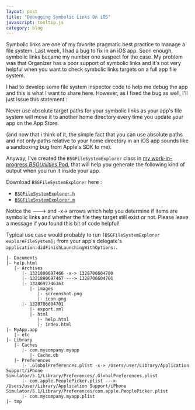 ```yaml
---
layout: post
title: "Debugging Symbolic Links On iOS"
javascript: tooltip.js
category: blog
---
```


Symbolic links are one of my favorite pragmatic best practice to manage a file
system. Last week, I had a bug to fix in an iOS app. Soon enough, symbolic links
became my number one suspect for the case. My problem was that Organizer has a
poor support of symbolic links and it's not very helpful when you want to check
symbolic links targets on a full app file system.

I had to develop some file system inspector code to help me debug the app and
this is what I want to share here. However, as I fixed the bug as well, I'll
just issue this statement :

<div class="alert alert-warning">
Never use absolute target paths for your symbolic links as your app's file system will move it to
another home directory every time you update your app on the App Store.
</div>

(and now that i think of it, the simple fact that you can use absolute paths and
not only paths relative to your home directory in an iOS app sounds like a
sandboxing bug from Apple's SDK to me).

Anyway, I've created the `BSGFileSystemExplorer` class in [my work-in-progress
_BSGUtilities_ Pod][bsgutilities], that will help you generate the following
kind of output when you run it inside your app.

Download `BSGFileSystemExplorer` here :

- [`BSGFileSystemExplorer.h`][doth]
- [`BSGFileSystemExplorer.m`][dotm]

Notice the ---&gt; and -x-&gt; arrows which help you determine if items are
symbolic links and whether the file they target still exist or not. Please leave
a message if you found this bit of code helpful!

Typical use case would probably to run
`[BSGFileSystemExplorer exploreFileSystem];` from your app's delegate's
`application:didFinishLaunchingWithOptions:`.

    |- Documents
    |- help.html
       |- Archives
          |- 1321890697466 -x-> 1328706604700
          |- 1321890697467 ---> 1328706604701
          |- 1328697746363
             |- images
                |- screenshot.png
                |- icon.png
          |- 1328706604701
             |- export.xml
             |- html
                |- help.html
                |- index.html
    |- MyApp.app
       |- etc
    |- Library
       |- Caches
          |- com.mycompany.myapp
             |- Cache.db
       |- Preferences
          |- .GlobalPreferences.plist -x-> /Users/user/Library/Application Support/iPhone Simulator/5.1/Library/Preferences/.GlobalPreferences.plist
          |- com.apple.PeoplePicker.plist ---> /Users/user/Library/Application Support/iPhone Simulator/5.1/Library/Preferences/com.apple.PeoplePicker.plist
          |- com.mycompany.myapp.plist
    |- tmp

[bsgutilities]: https://github.com/Bootstragram/BSGUtilities/
[doth]:
  https://github.com/Bootstragram/BSGUtilities/blob/master/Pod/Classes/FileSystemUtils/BSGFileSystemExplorer.h
[dotm]:
  https://github.com/Bootstragram/BSGUtilities/blob/master/Pod/Classes/FileSystemUtils/BSGFileSystemExplorer.m
